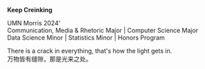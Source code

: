 **Keep Creinking**

UMN Morris 2024' </br>
Communication, Media & Rhetoric Major | Computer Science Major  </br>
Data Science Minor | Statistics Minor | Honors Program

There is a crack in everything, that's how the light gets in. </br>
万物皆有缝隙，那是光来之处。

